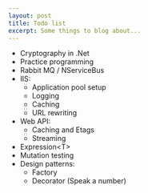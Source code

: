 ```yaml
---
layout: post
title: Todo list
excerpt: Some things to blog about...
---
```


* Cryptography in .Net
* Practice programming
* Rabbit MQ / NServiceBus
* IIS:
	* Application pool setup
	* Logging
	* Caching
	* URL rewriting
* Web API:
	* Caching and Etags
	* Streaming
* Expression&lt;T&gt;
* Mutation testing
* Design patterns:
	* Factory
	* Decorator (Speak a number)